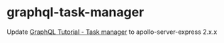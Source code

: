 # graphql-task-manager

Update [GraphQL Tutorial - Task manager](https://blog.pusher.com/getting-up-and-running-with-graphql/) to apollo-server-express 2.x.x
